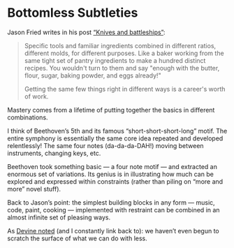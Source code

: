 # Bottomless Subtleties

Jason Fried writes in his post [“Knives and battleships”](https://world.hey.com/jason/knives-and-battleships-ac8dc8c2):

> Specific tools and familiar ingredients combined in different ratios, different molds, for different purposes. Like a baker working from the same tight set of pantry ingredients to make a hundred distinct recipes. You wouldn't turn to them and say "enough with the butter, flour, sugar, baking powder, and eggs already!"
>
> Getting the same few things right in different ways is a career's worth of work.

Mastery comes from a lifetime of putting together the basics in different combinations. 

I think of Beethoven’s 5th and its famous “short-short-short-long” motif. The entire symphony is essentially the same core idea repeated and developed relentlessly! The same four notes (da-da-da-DAH!) moving between instruments, changing keys, etc.

Beethoven took something basic — a four note motif — and extracted an enormous set of variations. Its genius is in illustrating how much can be explored and expressed within constraints (rather than piling on “more and more” novel stuff).

Back to Jason’s point: the simplest building blocks in any form — music, code, paint, cooking — implemented with restraint can be combined in an almost infinite set of pleasing ways.

As [Devine noted](https://blog.jim-nielsen.com/2023/precarious-modern-computing/) (and I constantly link back to): we haven’t even begun to scratch the surface of what we can do with less.